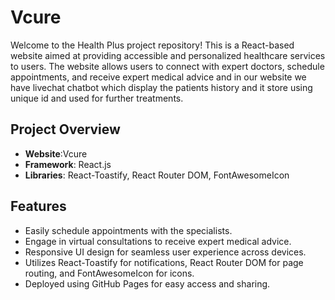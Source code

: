 # Vcure

Welcome to the Health Plus project repository! This is a React-based website aimed at providing accessible and personalized healthcare services to users. The website allows users to connect with expert doctors, schedule appointments, and receive expert medical advice and in our website we have livechat chatbot which display the patients history and it store using unique id and used for further treatments.

## Project Overview

- **Website**:Vcure 
- **Framework**: React.js
- **Libraries**: React-Toastify, React Router DOM, FontAwesomeIcon

## Features

- Easily schedule appointments with the specialists.
- Engage in virtual consultations to receive expert medical advice.
- Responsive UI design for seamless user experience across devices.
- Utilizes React-Toastify for notifications, React Router DOM for page routing, and FontAwesomeIcon for icons.
- Deployed using GitHub Pages for easy access and sharing.



